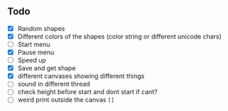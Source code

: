 ## Todo


- [x] Random shapes
- [x] Different colors of the shapes (color string or different unicode chars)
- [ ] Start menu
- [x] Pause menu
- [ ] Speed up
- [x] Save and get shape
- [x] different canvases showing different things
- [ ] sound in different thread
- [ ] check height before start and dont start if cant?
- [ ] weird print outside the canvas `[]`
